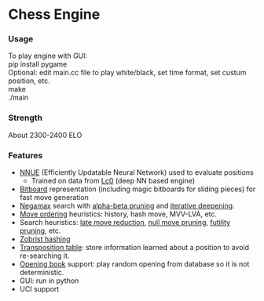 # Chess Engine

### Usage
To play engine with GUI:  
pip install pygame  
Optional: edit main.cc file to play white/black, set time format, set custum position, etc.  
make  
./main  

### Strength
About 2300-2400 ELO

### Features
- [NNUE](https://www.chessprogramming.org/NNUE) (Efficiently Updatable Neural Network) used to evaluate positions
  - Trained on data from [Lc0](https://github.com/LeelaChessZero/lc0) (deep NN based engine)
- [Bitboard](https://www.chessprogramming.org/Bitboards) representation (including magic bitboards for sliding pieces) for fast move generation
- [Negamax](https://www.chessprogramming.org/Negamax) search with [alpha-beta pruning](https://www.chessprogramming.org/Alpha-Beta) and [iterative deepening](https://www.chessprogramming.org/Iterative_Deepening).
- [Move ordering](https://www.chessprogramming.org/Move_Ordering) heuristics: history, hash move, MVV-LVA, etc.
- Search heuristics: [late move reduction](https://www.chessprogramming.org/Late_Move_Reductions), [null move pruning](https://www.chessprogramming.org/Null_Move_Pruning), [futility pruning](https://www.chessprogramming.org/Futility_Pruning), etc.
- [Zobrist hashing](https://www.chessprogramming.org/Zobrist_Hashing)
- [Transposition table](https://www.chessprogramming.org/Transposition_Table): store information learned about a position to avoid re-searching it.
- [Opening book](https://www.chessprogramming.org/Opening_Book) support: play random opening from database so it is not deterministic.
- GUI: run in python
- UCI support
